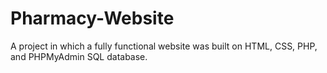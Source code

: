 # Pharmacy-Website
A project in which a fully functional website was built on HTML, CSS, PHP, and PHPMyAdmin SQL database. 

